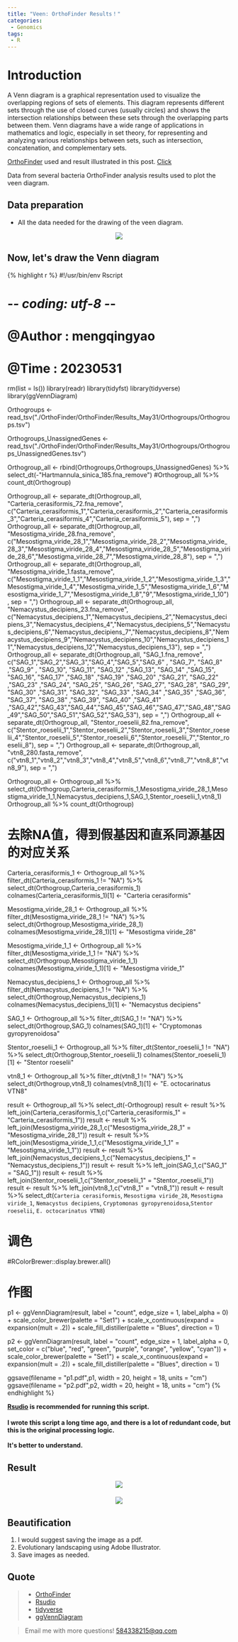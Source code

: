 ```yaml
---
title: "Veen: OrthoFinder Results！"
categories: 
 - Genomics
tags: 
 - R
---
```


# Introduction

A Venn diagram is a graphical representation used to visualize the overlapping regions of sets of elements. This diagram represents different sets through the use of closed curves (usually circles) and shows the intersection relationships between these sets through the overlapping parts between them. Venn diagrams have a wide range of applications in mathematics and logic, especially in set theory, for representing and analyzing various relationships between sets, such as intersection, concatenation, and complementary sets.

[OrthoFinder][orthoFinder-doc] used and result illustrated in this post. [Click][click-doc]

Data from several bacteria OrthoFinder analysis results used to plot the veen diagram.

## Data preparation

- All the data needed for the drawing of the veen diagram.

<div style="text-align: center;">
  <img src="https://mengqy2022.github.io/assets/images/2024-10-28-Veen-plot-1.png"/>
</div>

## Now, let's draw the Venn diagram

{% highlight r %}
#!/usr/bin/env Rscript
# -*- coding: utf-8 -*-
# @Author    : mengqingyao
# @Time      : 20230531

rm(list = ls())
library(readr)
library(tidyfst)
library(tidyverse)
library(ggVennDiagram)

Orthogroups <-  read_tsv("./OrthoFinder/OrthoFinder/Results_May31/Orthogroups/Orthogroups.tsv") 

Orthogroups_UnassignedGenes <- read_tsv("./OrthoFinder/OrthoFinder/Results_May31/Orthogroups/Orthogroups_UnassignedGenes.tsv")

Orthogroup_all <- rbind(Orthogroups,Orthogroups_UnassignedGenes) %>% select_dt(-"Hartmannula_sinica_185.fna_remove")
#Orthogroup_all %>% count_dt(Orthogroup) 

Orthogroup_all <- separate_dt(Orthogroup_all, "Carteria_cerasiformis_72.fna_remove", c("Carteria_cerasiformis_1","Carteria_cerasiformis_2","Carteria_cerasiformis_3","Carteria_cerasiformis_4","Carteria_cerasiformis_5"), sep = ",")
Orthogroup_all <- separate_dt(Orthogroup_all, "Mesostigma_viride_28.fna_remove", c("Mesostigma_viride_28_1","Mesostigma_viride_28_2","Mesostigma_viride_28_3","Mesostigma_viride_28_4","Mesostigma_viride_28_5","Mesostigma_viride_28_6","Mesostigma_viride_28_7","Mesostigma_viride_28_8"), sep = ",")
Orthogroup_all <- separate_dt(Orthogroup_all, "Mesostigma_viride_1.fasta_remove", c("Mesostigma_viride_1_1","Mesostigma_viride_1_2","Mesostigma_viride_1_3","Mesostigma_viride_1_4","Mesostigma_viride_1_5","Mesostigma_viride_1_6","Mesostigma_viride_1_7","Mesostigma_viride_1_8","9","Mesostigma_viride_1_10"), sep = ",")
Orthogroup_all <- separate_dt(Orthogroup_all, "Nemacystus_decipiens_23.fna_remove", c("Nemacystus_decipiens_1","Nemacystus_decipiens_2","Nemacystus_decipiens_3","Nemacystus_decipiens_4","Nemacystus_decipiens_5","Nemacystus_decipiens_6","Nemacystus_decipiens_7","Nemacystus_decipiens_8","Nemacystus_decipiens_9","Nemacystus_decipiens_10","Nemacystus_decipiens_11","Nemacystus_decipiens_12","Nemacystus_decipiens_13"), sep = ",")
Orthogroup_all <- separate_dt(Orthogroup_all, "SAG_1.fna_remove", c("SAG_1","SAG_2","SAG_3","SAG_4","SAG_5","SAG_6" , "SAG_7",  "SAG_8"  ,"SAG_9" , "SAG_10", "SAG_11", "SAG_12" ,"SAG_13",
                                                                     "SAG_14" ,"SAG_15", "SAG_16", "SAG_17" ,"SAG_18" ,"SAG_19" ,"SAG_20" ,"SAG_21", "SAG_22" ,"SAG_23" ,"SAG_24", "SAG_25", "SAG_26",
                                                                     "SAG_27", "SAG_28", "SAG_29", "SAG_30" ,"SAG_31", "SAG_32", "SAG_33" ,"SAG_34" ,"SAG_35" ,"SAG_36", "SAG_37", "SAG_38" ,"SAG_39",
                                                                     "SAG_40" ,"SAG_41" ,"SAG_42","SAG_43","SAG_44","SAG_45","SAG_46","SAG_47","SAG_48","SAG_49","SAG_50","SAG_51","SAG_52","SAG_53"), sep = ",")
Orthogroup_all <- separate_dt(Orthogroup_all, "Stentor_roeselii_82.fna_remove", c("Stentor_roeselii_1","Stentor_roeselii_2","Stentor_roeselii_3","Stentor_roeselii_4","Stentor_roeselii_5","Stentor_roeselii_6","Stentor_roeselii_7","Stentor_roeselii_8"), sep = ",")
Orthogroup_all <- separate_dt(Orthogroup_all, "vtn8_280.fasta_remove", c("vtn8_1","vtn8_2","vtn8_3","vtn8_4","vtn8_5","vtn8_6","vtn8_7","vtn8_8","vtn8_9"), sep = ",")

Orthogroup_all <- Orthogroup_all %>% select_dt(Orthogroup,Carteria_cerasiformis_1,Mesostigma_viride_28_1,Mesostigma_viride_1_1,Nemacystus_decipiens_1,SAG_1,Stentor_roeselii_1,vtn8_1)
Orthogroup_all %>% count_dt(Orthogroup)


#  去除NA值，得到假基因和直系同源基因的对应关系
Carteria_cerasiformis_1 <- Orthogroup_all %>% filter_dt(Carteria_cerasiformis_1 != "NA") %>% 
  select_dt(Orthogroup,Carteria_cerasiformis_1) 
colnames(Carteria_cerasiformis_1)[1] <- "Carteria cerasiformis"

Mesostigma_viride_28_1 <- Orthogroup_all %>% filter_dt(Mesostigma_viride_28_1 != "NA") %>% 
  select_dt(Orthogroup,Mesostigma_viride_28_1) 
colnames(Mesostigma_viride_28_1)[1] <- "Mesostigma viride_28"

Mesostigma_viride_1_1 <- Orthogroup_all %>% filter_dt(Mesostigma_viride_1_1 != "NA") %>% 
  select_dt(Orthogroup,Mesostigma_viride_1_1) 
colnames(Mesostigma_viride_1_1)[1] <- "Mesostigma viride_1"

Nemacystus_decipiens_1 <- Orthogroup_all %>% filter_dt(Nemacystus_decipiens_1 != "NA") %>% 
  select_dt(Orthogroup,Nemacystus_decipiens_1) 
colnames(Nemacystus_decipiens_1)[1] <- "Nemacystus decipiens"

SAG_1 <- Orthogroup_all %>% filter_dt(SAG_1 != "NA") %>% 
  select_dt(Orthogroup,SAG_1) 
colnames(SAG_1)[1] <- "Cryptomonas gyropyrenoidosa"

Stentor_roeselii_1 <- Orthogroup_all %>% filter_dt(Stentor_roeselii_1 != "NA") %>% 
  select_dt(Orthogroup,Stentor_roeselii_1) 
colnames(Stentor_roeselii_1)[1] <- "Stentor roeselii"

vtn8_1 <- Orthogroup_all %>% filter_dt(vtn8_1 != "NA") %>% 
  select_dt(Orthogroup,vtn8_1) 
colnames(vtn8_1)[1] <- "E. octocarinatus VTN8"


result <- Orthogroup_all %>% select_dt(-Orthogroup)
result <- result %>% left_join(Carteria_cerasiformis_1,c("Carteria_cerasiformis_1" = "Carteria_cerasiformis_1"))
result <- result %>% left_join(Mesostigma_viride_28_1,c("Mesostigma_viride_28_1" = "Mesostigma_viride_28_1"))
result <- result %>% left_join(Mesostigma_viride_1_1,c("Mesostigma_viride_1_1" = "Mesostigma_viride_1_1"))
result <- result %>% left_join(Nemacystus_decipiens_1,c("Nemacystus_decipiens_1" = "Nemacystus_decipiens_1"))
result <- result %>% left_join(SAG_1,c("SAG_1" = "SAG_1"))
result <- result %>% left_join(Stentor_roeselii_1,c("Stentor_roeselii_1" = "Stentor_roeselii_1"))
result <- result %>% left_join(vtn8_1,c("vtn8_1" = "vtn8_1"))
result <- result %>% select_dt(`Carteria cerasiformis`, `Mesostigma viride_28`, `Mesostigma viride_1`, `Nemacystus decipiens`, `Cryptomonas gyropyrenoidosa`,`Stentor roeselii`, `E. octocarinatus VTN8`)

#  调色
#RColorBrewer::display.brewer.all()

#  作图
p1 <- ggVennDiagram(result, label = "count", edge_size = 1, label_alpha = 0) +
  scale_color_brewer(palette = "Set1") +
  scale_x_continuous(expand = expansion(mult = .2)) +
  scale_fill_distiller(palette = "Blues", direction = 1)

p2 <- ggVennDiagram(result, label = "count", edge_size = 1, label_alpha = 0, 
              set_color = c("blue", "red", "green", "purple", "orange", "yellow", "cyan")) +
  scale_color_brewer(palette = "Set1") +
  scale_x_continuous(expand = expansion(mult = .2)) +
  scale_fill_distiller(palette = "Blues", direction = 1)

ggsave(filename = "p1.pdf",p1, width = 20, height = 18, units = "cm")
ggsave(filename = "p2.pdf",p2, width = 20, height = 18, units = "cm")
{% endhighlight %}

**[Rsudio][rstudio-doc] is recommended for running this script.**

<div class="notice">
  <h4>I wrote this script a long time ago, and there is a lot of redundant code, but this is the original processing logic.<br><br>It's better to understand.</h4>
</div>

## Result

<div style="text-align: center; margin-bottom: 20px;">
  <img src="https://mengqy2022.github.io/assets/images/2024-10-28-Veen-plot-2.png"/>
</div>

<div style="text-align: center; margin-bottom: 20px;">
  <img src="https://mengqy2022.github.io/assets/images/2024-10-28-Veen-plot-3.png"/>
</div>

## Beautification

1. I would suggest saving the image as a pdf.
2. Evolutionary landscaping using Adobe Illustrator.
3. Save images as needed.

## Quote 

> - [OrthoFinder][orthofinder-doc]
> - [Rsudio][rstudio-doc]
> - [tidyverse][tidyverse-doc]
> - [ggVennDiagram][ggvenndiagram-doc]

> Email me with more questions!
> 584338215@qq.com

[orthoFinder-doc]: https://github.com/davidemms/OrthoFinder
[click-doc]: https://mengqy2022.github.io/genomics/phylogenetic/
[rstudio-doc]: https://posit.co/
[tidyverse-doc]: https://tidyverse.tidyverse.org/
[ggvenndiagram-doc]: https://github.com/gaospecial/ggVennDiagram

<script src="https://giscus.app/client.js"
        data-repo="mengqy2022/mengqy2022.github.io"
        data-repo-id="R_kgDONFQ-nw"
        data-category="Announcements"
        data-category-id="DIC_kwDONFQ-n84CjtiY"
        data-mapping="pathname"
        data-strict="0"
        data-reactions-enabled="1"
        data-emit-metadata="0"
        data-input-position="bottom"
        data-theme="dark_high_contrast"
        data-lang="zh-CN"
        crossorigin="anonymous"
        async>
</script>